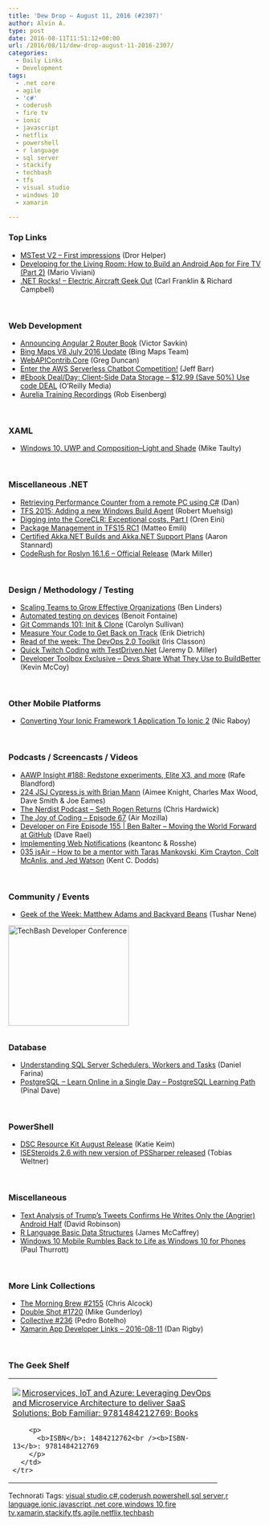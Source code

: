 ```yaml
---
title: 'Dew Drop – August 11, 2016 (#2307)'
author: Alvin A.
type: post
date: 2016-08-11T11:51:12+00:00
url: /2016/08/11/dew-drop-august-11-2016-2307/
categories:
  - Daily Links
  - Development
tags:
  - .net core
  - agile
  - 'c#'
  - coderush
  - fire tv
  - ionic
  - javascript
  - netflix
  - powershell
  - r language
  - sql server
  - stackify
  - techbash
  - tfs
  - visual studio
  - windows 10
  - xamarin

---
```

### <a name="top"></a>Top Links

  * <a href="http://feedproxy.google.com/~r/HelperCode/~3/6wJHb-FA9CM/mstest-v2-first-impressions.html" target="_blank">MSTest V2 &#8211; First impressions</a> (Dror Helper)
  * <a href="http://developer.amazon.com/post/Tx19U7LTUQJHI78/Developing-for-the-Living-Room-How-to-Build-an-Android-App-for-Fire-TV-Part-2" target="_blank">Developing for the Living Room: How to Build an Android App for Fire TV (Part 2)</a> (Mario Viviani)
  * <a href="http://www.dotnetrocks.com/default.aspx?ShowNum=1334" target="_blank">.NET Rocks! &#8211; Electric Aircraft Geek Out</a> (Carl Franklin & Richard Campbell)

&nbsp;

### <a name="web"></a>Web Development

  * <a href="https://vsavkin.com/announcing-angular-2-router-book-2de3c2822f7c?source=rss----2f95a23d4112---4" target="_blank">Announcing Angular 2 Router Book</a> (Victor Savkin)
  * <a href="http://blogs.bing.com/maps/August-2016/Bing-Maps-V8-July-2016-Update" target="_blank">Bing Maps V8 July 2016 Update</a> (Bing Maps Team)
  * <a href="https://channel9.msdn.com/coding4fun/blog/WebAPIContribCore?WT.mc_id=DX_MVP4025064" target="_blank">WebAPIContrib.Core</a> (Greg Duncan)
  * <a href="http://feedproxy.google.com/~r/AmazonWebServicesBlog/~3/6ib80gmtyzI/" target="_blank">Enter the AWS Serverless Chatbot Competition!</a> (Jeff Barr)
  * <a href="http://feedproxy.google.com/~r/oreilly/news/~3/pC8iuOHchDE/0636920043676.do" target="_blank">#Ebook Deal/Day: Client-Side Data Storage &#8211; $12.99 (Save 50%) Use code DEAL</a> (O&#8217;Reilly Media)
  * <a href="http://eisenbergeffect.bluespire.com/aurelia-training-recordings/" target="_blank">Aurelia Training Recordings</a> (Rob Eisenberg)

&nbsp;

### <a name="silverlight"></a>XAML

  * <a href="http://feedproxy.google.com/~r/mtaulty/~3/OmBg75ZIFgw/" target="_blank">Windows 10, UWP and Composition–Light and Shade</a> (Mike Taulty)

&nbsp;

### <a name="dotnet"></a>Miscellaneous .NET

  * <a href="http://www.productiverage.com/retrieving-performance-counter-from-a-remote-pc-using-c-sharp" target="_blank">Retrieving Performance Counter from a remote PC using C#</a> (Dan)
  * <a href="http://feedproxy.google.com/~r/Code-InsideBlogInternational/~3/3FQUCAvXjfI/adding-a-new-windowsagent-to-tfs2015-build" target="_blank">TFS 2015: Adding a new Windows Build Agent</a> (Robert Muehsig)
  * <a href="http://feedproxy.google.com/~r/AyendeRahien/~3/KVn8sWlh3lk/digging-into-the-coreclr-exceptional-costs-part-i" target="_blank">Digging into the CoreCLR: Exceptional costs, Part I</a> (Oren Eini)
  * <a href="http://feedproxy.google.com/~r/MattsAlmSpace/~3/b3LnA1_DvEE/package-management-in-tfs15-rc1.html" target="_blank">Package Management in TFS15 RC1</a> (Matteo Emili)
  * <a href="https://petabridge.com/blog/akkadotnet-support/" target="_blank">Certified Akka.NET Builds and Akka.NET Support Plans</a> (Aaron Stannard)
  * <a href="https://community.devexpress.com:443/blogs/markmiller/archive/2016/08/10/coderush-for-roslyn-16-1-final-release-is-here.aspx" target="_blank">CodeRush for Roslyn 16.1.6 &#8211; Official Release</a> (Mark Miller)

&nbsp;

### <a name="design"></a>Design / Methodology / Testing

  * <a href="http://www.infoq.com/news/2016/08/scaling-teams?utm_campaign=infoq_content&utm_source=infoq&utm_medium=feed&utm_term=global" target="_blank">Scaling Teams to Grow Effective Organizations</a> (Ben Linders)
  * <a href="http://techblog.netflix.com/2016/08/automated-testing-on-devices.html" target="_blank">Automated testing on devices</a> (Benoit Fontaine)
  * <a href="https://www.cycligent.com/blog/git-commands-101-init-clone/" target="_blank">Git Commands 101: Init & Clone</a> (Carolyn Sullivan)
  * <a href="https://blog.ndepend.com/measure-your-code-to-get-back-on-track/" target="_blank">Measure Your Code to Get Back on Track</a> (Erik Dietrich)
  * <a href="http://irisclasson.com/2016/08/10/read-of-the-week-the-devops-2-0-toolkit/" target="_blank">Read of the week: The DevOps 2.0 Toolkit</a> (Iris Classon)
  * <a href="https://jeremydmiller.com/2016/08/10/quick-twitch-coding-with-testdriven-net/" target="_blank">Quick Twitch Coding with TestDriven.Net</a> (Jeremy D. Miller)
  * <a href="http://stackify.com/developer-toolbox-exclusive-devs-share-what-they-use-to-buildbetter/" target="_blank">Developer Toolbox Exclusive – Devs Share What They Use to BuildBetter</a> (Kevin McCoy)

&nbsp;

### <a name="mobile"></a>Other Mobile Platforms

  * <a href="https://www.thepolyglotdeveloper.com/2016/08/converting-ionic-framework-1-android-ios-app-ionic-2/" target="_blank">Converting Your Ionic Framework 1 Application To Ionic 2</a> (Nic Raboy)

&nbsp;

### <a name="podcasts"></a>Podcasts / Screencasts / Videos

  * <a href="http://allaboutwindowsphone.com/media/item/21628_AAWP_Insight_188_Redstone_expe.php" target="_blank">AAWP Insight #188: Redstone experiments, Elite X3, and more</a> (Rafe Blandford)
  * <a href="https://devchat.tv/js-jabber/224-jsj-cypress-js-with-brian-mann" target="_blank">224 JSJ Cypress.js with Brian Mann</a> (Aimee Knight, Charles Max Wood, Dave Smith & Joe Eames)
  * <a href="http://nerdist.libsyn.com/seth-rogen-returns" target="_blank">The Nerdist Podcast &#8211; Seth Rogen Returns</a> (Chris Hardwick)
  * <a href="https://air.mozilla.org/the-joy-of-coding-episode-67/" target="_blank">The Joy of Coding &#8211; Episode 67</a> (Air Mozilla)
  * <a href="http://developeronfire.com/episode-155-ben-balter-moving-the-world-forward-at-github" target="_blank">Developer on Fire Episode 155 | Ben Balter &#8211; Moving the World Forward at GitHub</a> (Dave Rael)
  * <a href="https://channel9.msdn.com/Blogs/One-Dev-Minute/Implementing-Web-Notifications?WT.mc_id=DX_MVP4025064" target="_blank">Implementing Web Notifications</a> (keantonc & Rosshe)
  * <a href="http://audio.javascriptair.com/e/035-jsair-how-to-be-a-mentor-with-taras-mankovski-kim-crayton-colt-mcanlis-and-jed-watson/" target="_blank">035 jsAir &#8211; How to be a mentor with Taras Mankovski, Kim Crayton, Colt McAnlis, and Jed Watson</a> (Kent C. Dodds)

&nbsp;

### <a name="events"></a>Community / Events

  * <a href="http://www.geekadelphia.com/2016/08/10/geek-of-the-week-matthew-adams-and-backyard-beans/" target="_blank">Geek of the Week: Matthew Adams and Backyard Beans</a> (Tushar Nene)

<a href="http://www.techbash.com/" target="_blank"><img loading="lazy" decoding="async" title="TechBash Developer Conference" style="border-top: 0px; border-right: 0px; background-image: none; border-bottom: 0px; padding-top: 0px; padding-left: 0px; border-left: 0px; margin: 0px 0px 10px; padding-right: 0px" border="0" alt="TechBash Developer Conference" src="/wp-content/uploads/2016/07/QuickAd-v2.png" width="240" height="200" /></a>

### <a name="sql"></a>Database

  * <a href="http://feedproxy.google.com/~r/MSSQLTips-LatestSqlServerTips/~3/R9TmEdytQ8c/tip.asp" target="_blank">Understanding SQL Server Schedulers, Workers and Tasks</a> (Daniel Farina)
  * <a href="http://blog.sqlauthority.com/2016/08/11/postgresql-learn-online-single-day-learning-path/" target="_blank">PostgreSQL – Learn Online in a Single Day – PostgreSQL Learning Path</a> (Pinal Dave)

&nbsp;

### <a name="ps"></a>PowerShell

  * <a href="https://blogs.msdn.microsoft.com/powershell/2016/08/10/dsc-resource-kit-august-release/" target="_blank">DSC Resource Kit August Release</a> (Katie Keim)
  * <a href="http://www.powershellmagazine.com/2016/08/10/isesteroids-2-6-with-new-version-of-pssharper-released/" target="_blank">ISESteroids 2.6 with new version of PSSharper released</a> (Tobias Weltner)

&nbsp;

### <a name="misc"></a>Miscellaneous

  * <a href="https://dzone.com/articles/text-analysis-of-trumps-tweets-confirms-he-writes" target="_blank">Text Analysis of Trump&#8217;s Tweets Confirms He Writes Only the (Angrier) Android Half</a> (David Robinson)
  * <a href="https://visualstudiomagazine.com/articles/2016/08/01/r-language-basic-data-structures.aspx" target="_blank">R Language Basic Data Structures</a> (James McCaffrey)
  * <a href="https://www.thurrott.com/mobile/windows-phone/75673/windows-10-mobile-rumbles-back-life-windows-10-phones" target="_blank">Windows 10 Mobile Rumbles Back to Life as Windows 10 for Phones</a> (Paul Thurrott)

&nbsp;

### <a name="links"></a>More Link Collections

  * <a href="http://feedproxy.google.com/~r/ReflectivePerspective/~3/SVJ5Vw_gj4A/" target="_blank">The Morning Brew #2155</a> (Chris Alcock)
  * <a href="http://afreshcup.com/home/2016/8/11/double-shot-1720.html" target="_blank">Double Shot #1720</a> (Mike Gunderloy)
  * <a href="http://feedproxy.google.com/~r/tympanus/~3/5RJQVEa3gb8/" target="_blank">Collective #236</a> (Pedro Botelho)
  * <a href="http://allaboutxamarin.com/2016/08/xamarin-app-developer-links-2016-08-11/" target="_blank">Xamarin App Developer Links &#8211; 2016-08-11</a> (Dan Rigby)

&nbsp;

### <a name="shelf"></a>The Geek Shelf

<div id="scid:7dc1bd33-94bd-46fd-a20b-0131235bcd47:a44765c4-b1ec-4c5a-935b-c21a4629e151" class="wlWriterEditableSmartContent" style="float: none; padding-bottom: 0px; padding-top: 0px; padding-left: 0px; margin: 0px; display: inline; padding-right: 0px">
  <table cellspacing="0" cellpadding="2" width="400" border="0" unselectable="on">
    <tr>
      <td valign="top" width="400">
        <p>
          <a title="Microservices, IoT and Azure: Leveraging DevOps and Microservice Architecture to deliver SaaS Solutions: Bob Familiar: 9781484212769: Books" href="http://www.amazon.com/exec/obidos/ASIN/1484212762/amavin-20"><img data-recalc-dims="1" decoding="async" src="https://i0.wp.com/images.amazon.com/images/P/1484212762.01.MZZZZZZZ.jpg?w=660" border="0" align="left" style="float:left" />Microservices, IoT and Azure: Leveraging DevOps and Microservice Architecture to deliver SaaS Solutions: Bob Familiar: 9781484212769: Books</a>
        </p>
        
        <p>
          <b>ISBN</b>: 1484212762<br /><b>ISBN-13</b>: 9781484212769
        </p>
      </td>
    </tr>
  </table>
</div>

<div id="scid:0767317B-992E-4b12-91E0-4F059A8CECA8:c7d9a9f2-c7a5-4c6d-8d4c-7ca926e6076a" class="wlWriterEditableSmartContent" style="float: none; padding-bottom: 0px; padding-top: 0px; padding-left: 0px; margin: 0px; display: inline; padding-right: 0px">
  Technorati Tags: <a href="http://technorati.com/tags/visual+studio" rel="tag">visual studio</a>,<a href="http://technorati.com/tags/c%23" rel="tag">c#</a>,<a href="http://technorati.com/tags/coderush" rel="tag">coderush</a>,<a href="http://technorati.com/tags/powershell" rel="tag">powershell</a>,<a href="http://technorati.com/tags/sql+server" rel="tag">sql server</a>,<a href="http://technorati.com/tags/r+language" rel="tag">r language</a>,<a href="http://technorati.com/tags/ionic" rel="tag">ionic</a>,<a href="http://technorati.com/tags/javascript" rel="tag">javascript</a>,<a href="http://technorati.com/tags/.net+core" rel="tag">.net core</a>,<a href="http://technorati.com/tags/windows+10" rel="tag">windows 10</a>,<a href="http://technorati.com/tags/fire+tv" rel="tag">fire tv</a>,<a href="http://technorati.com/tags/xamarin" rel="tag">xamarin</a>,<a href="http://technorati.com/tags/stackify" rel="tag">stackify</a>,<a href="http://technorati.com/tags/tfs" rel="tag">tfs</a>,<a href="http://technorati.com/tags/agile" rel="tag">agile</a>,<a href="http://technorati.com/tags/netflix" rel="tag">netflix</a>,<a href="http://technorati.com/tags/techbash" rel="tag">techbash</a>
</div>